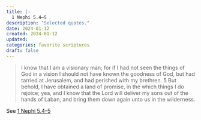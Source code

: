 ```yaml
---
title: |-
  1 Nephi 5.4–5
description: "Selected quotes."
date: 2024-01-12
created: 2024-01-12
updated: 
categories: favorite scriptures
draft: false
---
```


> I know that I am a visionary man; for if I had not seen the things of God in a vision I should not have known the goodness of God, but had tarried at Jerusalem, and had perished with my brethren.  5 But behold, I have obtained a land of promise, in the which things I do rejoice; yea, and I know that the Lord will deliver my sons out of the hands of Laban, and bring them down again unto us in the wilderness.

See [1 Nephi 5.4–5](https://www.churchofjesuschrist.org/study/scriptures/bofm/1-ne/5?id=p4-p5&lang=eng#p4)